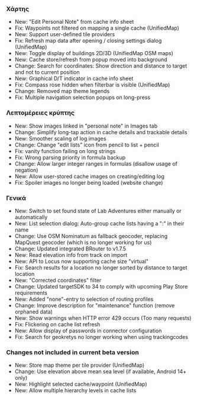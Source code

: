 ### Χάρτης
- New: "Edit Personal Note" from cache info sheet
- Fix: Waypoints not filtered on mapping a single cache (UnifiedMap)
- New: Support user-defined tile providers
- Fix: Refresh map data after opening / closing settings dialog (UnifiedMap)
- New: Toggle display of buildings 2D/3D (UnifiedMap OSM maps)
- New: Cache store/refresh from popup moved into background
- Change: Search for coordinates: Show direction and distance to target and not to current position
- New: Graphical D/T indicator in cache info sheet
- Fix: Compass rose hidden when filterbar is visible (UnifiedMap)
- Change: Removed map theme legends
- Fix: Multiple navigation selection popups on long-press

### Λεπτομέρειες κρύπτης
- New: Show images linked in "personal note" in Images tab
- Change: Simplify long-tap action in cache details and trackable details
- New: Smoother scaling of log images
- Change: Change "edit lists" icon from pencil to list + pencil
- Fix: vanity function failing on long strings
- Fix: Wrong parsing priority in formula backup
- Change: Allow larger integer ranges in formulas (disallow usage of negation)
- New: Allow user-stored cache images on creating/editing log
- Fix: Spoiler images no longer being loaded (website change)

### Γενικά
- New: Switch to set found state of Lab Adventures either manually or automatically
- New: List selection dialog: Auto-group cache lists having a ":" in their name
- Change: Use OSM Nominatum as fallback geocoder, replacing MapQuest geocoder (which is no longer working for us)
- Change: Updated integrated BRouter to v1.7.5
- New: Read elevation info from track on import
- New: API to Locus now supporting cache size "virtual"
- Fix: Search results for a location no longer sorted by distance to target location
- New: "Corrected coordinates" filter
- Change: Updated targetSDK to 34 to comply with upcoming Play Store requirements
- New: Added "none"-entry to selection of routing profiles
- Change: Improve description for "maintenance" function (remove orphaned data)
- New: Show warnings when HTTP error 429 occurs (Too many requests)
- Fix: Flickering on cache list refresh
- New: Allow display of passwords in connector configuration
- Fix: Search for geokretys no longer working when using trackingcodes

### Changes not included in current beta version
- New: Store map theme per tile provider (UnifiedMap)
- Change: Use elevation above mean sea level (if available, Android 14+ only)
- New: Highlight selected cache/waypoint (UnifiedMap)
- New: Allow multiple hierarchy levels in cache lists
